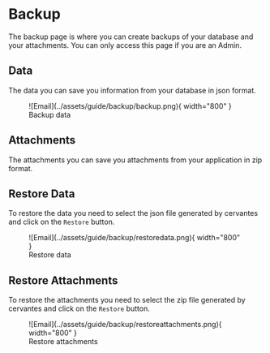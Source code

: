 # Backup

The backup page is where you can create backups of your database and your attachments. You can only access this page if you are an Admin.

## Data

The data you can save you information from your database in json format.

<figure markdown>
  ![Email](../assets/guide/backup/backup.png){ width="800" }
  <figcaption>Backup data</figcaption>
</figure>

## Attachments

The attachments you can save you attachments from your application in zip format.

## Restore Data

To restore the data you need to select the json file generated by cervantes and click on the `Restore` button.

<figure markdown>
  ![Email](../assets/guide/backup/restoredata.png){ width="800" }
  <figcaption>Restore data</figcaption>
</figure>

## Restore Attachments

To restore the attachments you need to select the zip file generated by cervantes and click on the `Restore` button.

<figure markdown>
  ![Email](../assets/guide/backup/restoreattachments.png){ width="800" }
  <figcaption>Restore attachments</figcaption>
</figure>